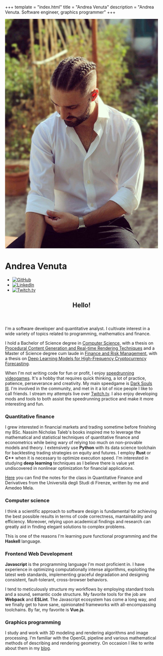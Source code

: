 +++
template = "index.html"
title = "Andrea Venuta"
description = "Andrea Venuta. Software engineer, graphics programmer"
+++

<div class="index-page">
  <div class="splash-container">
    <canvas id="canvas"></canvas>
    <div class="splash">
      <div class="image-container">
        <div class="image">
          <img src="me.jpg"/>
        </div>
      </div>
      <div class="title">
        <h1>Andrea Venuta</h1>
        <ul class="links">
          <li>
            <a href="https://github.com/veeenu" target="_blank">
              <img alt="GitHub" src="https://unpkg.com/simple-icons@2.11.0/icons/github.svg"/>
            </a>
          </li>
          <li>
            <a href="https://www.linkedin.com/in/andreavenuta/" target="_blank">
              <img alt="LinkedIn" src="https://unpkg.com/simple-icons@2.11.0/icons/linkedin.svg"/>
            </a>
          </li>
          <li>
            <a href="https://twitch.tv/johndisandonato" target="_blank">
              <img alt="Twitch.tv" src="https://unpkg.com/simple-icons@2.11.0/icons/twitch.svg"/>
            </a>
          </li>
        </ul>
      </div>
    </div>
  </div>

  <div class="splash-after">
    <article class="content">
      <header>
        <h1>Hello!</h1>
      </header>
      <section>
        <p>I'm a software developer and quantitative analyst. I cultivate
        interest in a wide variety of topics related to programming, mathematics
        and finance.</p> <p>I hold a Bachelor of Science degree in <a
        href="http://www.informatica.unifi.it" target="_blank">Computer
        Science</a>, with a thesis on <a href="/thesis-bsc.pdf"
        target="_blank">Procedural Content Generation and Real-time Rendering
        Techniques</a> and a Master of Science degree cum laude in <a
        href="http://www.frm.unifi.it" target="_blank">Finance and Risk
        Management</a>, with a thesis on <a href="/thesis-msc.pdf"
        target="_blank">Deep Learning Models for High-Frequency Cryptocurrency
        Forecasting</a>.</p> <p>When I'm not writing code for fun or profit, I
        enjoy <a target='_blank'
        href='https://en.wikipedia.org/wiki/Speedrun'>speedrunning
        videogames</a>. It's a hobby that requires quick thinking, a lot of
        practice, patience, perseverance and creativity. My main speedgame is <a
        href='https://it.wikipedia.org/wiki/Dark_Souls_III' target='_blank'>Dark
        Souls III</a>. I'm involved in the community, and met in it a lot of nice
        people I like to call friends. I stream my attempts live over <a
        href="http://twitch.tv/johndisandonato" target="_blank">Twitch.tv</a>. I
        also enjoy developing mods and tools to both assist the speedrunning
        practice and make it more interesting and fun. </p>
      </section>
      <section class="half">
        <h3>Quantitative finance</h3>
        <p>I grew interested in financial markets and trading sometime before
        finishing my BSc. Nassim Nicholas Taleb's books inspired me to
        leverage the mathematical and statistical techniques of quantitative
        finance and econometrics while being wary of relying too much on
        non-provable models and theory. I extensively use
        <strong>Python</strong> with its data science toolchain for
        backtesting trading strategies on equity and futures. I employ
        <strong>Rust</strong> or <strong>C++</strong> when it is necessary to
        optimize execution speed. I'm interested in studying <strong>deep
        learning</strong> techniques as I believe there is value yet
        undiscovered in nonlinear optimization for financial
        applications.</p> <a href="/firm/QuantFinAndDer.pdf">Here</a> you can
        find the notes for the class in Quantitative Finance and Derivatives
        from the Università degli Studi di Firenze, written by me and Amedeo
        Mela.</p>
      </section>
      <section class="half">
          <h3>Computer science</h3>
          <p>I think a scientific approach to software design is
          fundamental for achieving the best possible results in terms of code
          correctness, mantainability and efficiency. Moreover, relying upon
          academical findings and research can greatly aid in finding elegant
          solutions to complex problems.</p><p>This is one of the reasons I'm
          learning pure functional programming and the <strong>Haskell</strong>
          language.</p>
      </section>
      <section class="half">
        <h3>Frontend Web Development</h3>
        <p><strong>Javascript</strong> is the programming language I'm most
        proficient in. I have experience in optimizing computationally intense
        algorithms, exploiting the latest web standards, implementing graceful
        degradation and designing consistent, fault-tolerant, cross-browser
        behaviors.</p> <p>I tend to meticulously structure my workflows by
        employing standard tools and a sound, semantic code structure. My
        favorite tools for the job are <strong>Webpack</strong> and
        <strong>ESLint</strong>. The Javascript ecosystem has come a long way,
        and we finally get to have sane, opinionated frameworks with
        all-encompassing toolchains. By far, my favorite is
        <strong>Vue.js</strong>.</p>
      </section>
      <section class="half">
        <h3>Graphics programming</h3>
        <p>I study and work with 3D modeling and rendering algorithms and image
        processing. I'm familiar with the OpenGL pipeline and various
        mathematical methods of describing and rendering geometry. On occasion I
        like to write about them in my <a href='/blog'>blog</a>.</p>
      </section>
    </article>
  </div>
</div>
